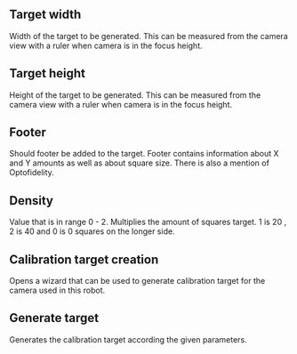 ## Target width

Width of the target to be generated. This can be measured from the camera view with a ruler when camera is in the focus
height.

## Target height

Height of the target to be generated. This can be measured from the camera view with a ruler when camera is in the focus
height.

## Footer

Should footer be added to the target. Footer contains information about X and Y amounts as well as about square size.
There is also a mention of Optofidelity.

## Density

Value that is in range 0 - 2. Multiplies the amount of squares target. 1 is 20 , 2 is 40 and
0 is 0 squares on the longer side.

## Calibration target creation

Opens a wizard that can be used to generate calibration target for the camera used in this robot.

## Generate target

Generates the calibration target according the given parameters.